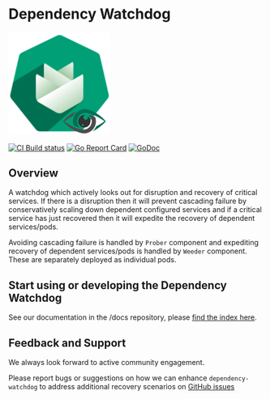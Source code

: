 # Dependency Watchdog

<img src="logo/gardener-dwd.png" style="width:200px">

[![CI Build status](https://concourse.ci.gardener.cloud/api/v1/teams/gardener/pipelines/dependency-watchdog-master/jobs/master-head-update-job/badge)](https://concourse.ci.gardener.cloud/api/v1/teams/gardener/pipelines/dependency-watchdog-master/jobs/master-head-update-job/)
[![Go Report Card](https://goreportcard.com/badge/github.com/gardener/dependency-watchdog)](https://goreportcard.com/report/github.com/gardener/dependency-watchdog)
[![GoDoc](https://godoc.org/github.com/gardener/dependency-watchdog?status.svg)](https://pkg.go.dev/github.com/gardener/dependency-watchdog)


## Overview
A watchdog which actively looks out for disruption and recovery of critical services. If there is a disruption then it will prevent cascading failure by conservatively scaling down dependent configured services and if a critical service has just recovered then it will expedite the recovery of dependent services/pods.

Avoiding cascading failure is handled by `Prober` component and expediting recovery of dependent services/pods is handled by `Weeder` component. These are separately deployed as individual pods.

## Start using or developing the Dependency Watchdog

See our documentation in the /docs repository, please [find the index here](docs/README.md).

## Feedback and Support

We always look forward to active community engagement.

Please report bugs or suggestions on how we can enhance `dependency-watchdog` to address additional recovery scenarios on [GitHub issues](https://github.com/gardener/dependency-watchdog/issues)